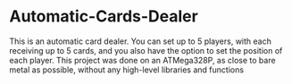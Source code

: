 # Automatic-Cards-Dealer
This is an automatic card dealer. You can set up to 5 players, with each receiving up to 5 cards, and you also have the option to set the position of each player. This project was done on an ATMega328P, as close to bare metal as possible, without any high-level libraries and functions

